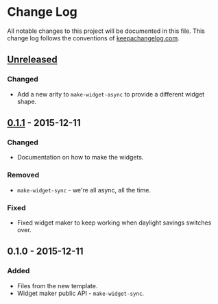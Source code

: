 # Change Log
All notable changes to this project will be documented in this file. This change log follows the conventions of [keepachangelog.com](http://keepachangelog.com/).

## [Unreleased][unreleased]
### Changed
- Add a new arity to `make-widget-async` to provide a different widget shape.

## [0.1.1] - 2015-12-11
### Changed
- Documentation on how to make the widgets.

### Removed
- `make-widget-sync` - we're all async, all the time.

### Fixed
- Fixed widget maker to keep working when daylight savings switches over.

## 0.1.0 - 2015-12-11
### Added
- Files from the new template.
- Widget maker public API - `make-widget-sync`.

[unreleased]: https://github.com/your-name/shapes-clj/compare/0.1.1...HEAD
[0.1.1]: https://github.com/your-name/shapes-clj/compare/0.1.0...0.1.1
